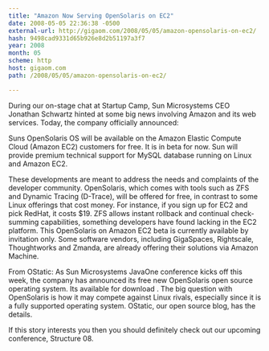 ```yaml
---
title: "Amazon Now Serving OpenSolaris on EC2"
date: 2008-05-05 22:36:38 -0500
external-url: http://gigaom.com/2008/05/05/amazon-opensolaris-on-ec2/
hash: 9498cad9331d65b926e8d2b51197a3f7
year: 2008
month: 05
scheme: http
host: gigaom.com
path: /2008/05/05/amazon-opensolaris-on-ec2/

---
```


During our on-stage chat at Startup Camp, Sun Microsystems CEO Jonathan Schwartz hinted at some big news involving Amazon and its web services. Today, the company officially announced:


Suns OpenSolaris OS will be available on the Amazon Elastic Compute Cloud (Amazon EC2) customers for free. It is in beta for now.
Sun will provide premium technical support for MySQL database running on Linux and Amazon EC2.

These developments are meant to address the needs and complaints of the developer community. OpenSolaris, which comes with tools such as ZFS and Dynamic Tracing (D-Trace), will be offered for free, in contrast to some Linux offerings that cost money. For instance, if you sign up for EC2 and pick RedHat, it costs $19. ZFS allows instant rollback and continual check-summing capabilities, something developers have found lacking in the EC2 platform. This OpenSolaris on Amazon EC2 beta is currently available by invitation only. Some software vendors, including GigaSpaces, Rightscale, Thoughtworks and Zmanda, are already offering their solutions via Amazon Machine.

From OStatic: As Sun Microsystems JavaOne conference kicks off this week, the company has announced its free new OpenSolaris open source operating system. Its available for download . The big question with OpenSolaris is how it may compete against Linux rivals, especially since it is a fully supported operating system. OStatic, our open source blog, has the details.





If this story interests you then you should definitely check out our
upcoming conference, Structure 08.
